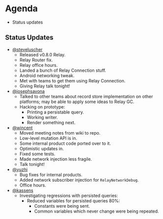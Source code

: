 # Agenda

* Status updates

## Status Updates

* [@steveluscher](https://github.com/steveluscher)
  * Released v0.8.0 Relay.
  * Relay Router fix.
  * Relay office hours.
  * Landed a bunch of Relay Connection stuff.
  * Android networking tweak.
  * Met with teams to get them using Relay Connection.
  * Giving Relay talk tonight!
* [@josephsavona](https://github.com/josephsavona)
  * Talked to other teams about record store implementation on other platforms; may be able to apply some ideas to Relay GC.
  * Hacking on prototype:
    * Printing a persistable query.
    * Working writer.
    * Render something next.
* [@wincent](https://github.com/wincent)
  * Moved meeting notes from wiki to repo.
  * Low-level mutation API is in.
  * Some internal product code ported over to it.
  * Optimistic updates in.
  * Fixed some tests.
  * Made network injection less fragile.
  * Talk tonight!
* [@yuzhi](https://github.com/yuzhi)
  * Bug fixes for internal products.
  * Added network subscriber injection for `RelayNetworkDebug`.
  * Office hours.
* [@kassens](https://github.com/kassens)
  * Investigating regressions with persisted queries:
    * Reduced variables for persisted queries 80%:
      * Constants were being sent.
      * Common variables which never change were being repeated.
